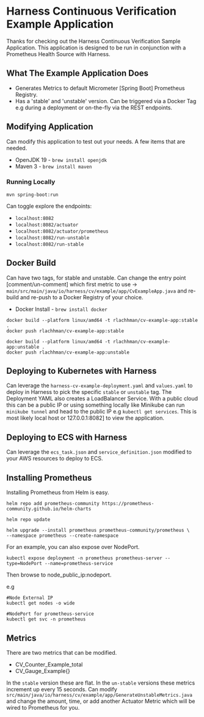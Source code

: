 # Harness Continuous Verification Example Application
Thanks for checking out the Harness Continuous Verification Sample Application. This application
is designed to be run in conjunction with a Prometheus Health Source with Harness. 

## What The Example Application Does

* Generates Metrics to default Micrometer [Spring Boot] Prometheus Registry.
* Has a 'stable' and 'unstable' version. Can be triggered via a Docker Tag e.g during a deployment
or on-the-fly via the REST endpoints. 


## Modifying Application
Can modify this application to test out your needs. A few items that are needed. 

* OpenJDK 19 - `brew install openjdk`
* Maven 3 - `brew install maven`

### Running Locally

```
mvn spring-boot:run
```

Can toggle explore the endpoints:

* `localhost:8082`
* `localhost:8082/actuator`
* `localhost:8082/actuator/prometheus`
* `localhost:8082/run-unstable`
* `localhost:8082/run-stable`

## Docker Build
Can have two tags, for stable and unstable. Can change the entry point [comment/un-comment] which
first metric to use -> `main/src/main/java/io/harness/cv/example/app/CvExampleApp.java` and re-build and re-push
to a Docker Registry of your choice. 

* Docker Install - `brew install docker`

```
docker build --platform linux/amd64 -t rlachhman/cv-example-app:stable .
docker push rlachhman/cv-example-app:stable  

docker build --platform linux/amd64 -t rlachhman/cv-example-app:unstable .
docker push rlachhman/cv-example-app:unstable  
```

## Deploying to Kubernetes with Harness
Can leverage the `harness-cv-example-deployment.yaml` and `values.yaml` to deploy in Harness to pick the specific `stable` or `unstable` tag. The Deployment YAML also creates a LoadBalancer Service. With a public cloud this can be a public IP or using something locally like Minikube can run
`minikube tunnel` and head to the public IP e.g `kubectl get services`. This is most likely local host or 127.0.0.1:8082] to view the application. 

## Deploying to ECS with Harness
Can leverage the `ecs_task.json` and `service_definition.json` modified to your AWS resources to deploy to ECS. 

## Installing Prometheus 
Installing Prometheus from Helm is easy.

```
helm repo add prometheus-community https://prometheus-community.github.io/helm-charts

helm repo update

helm upgrade --install prometheus prometheus-community/prometheus \
--namespace prometheus --create-namespace
```

For an example, you can also expose over NodePort.

```
kubectl expose deployment -n prometheus prometheus-server --type=NodePort --name=prometheus-service
```

Then browse to node_public_ip:nodeport.

e.g

```
#Node External IP
kubectl get nodes -o wide

#NodePort for prometheus-service
kubectl get svc -n prometheus
```

## Metrics
There are two metrics that can be modified. 

* CV_Counter_Example_total
* CV_Gauge_Example{}

In the `stable` version these are flat. In the `un-stable` versions these metrics increment up every 15 seconds. Can modify 
`src/main/java/io/harness/cv/example/app/GenerateUnstableMetrics.java` and change the amount, time, or add another Actuator Metric
which will be wired to Prometheus for you. 

